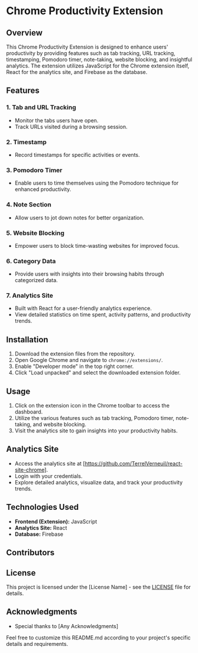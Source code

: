 # Chrome Productivity Extension

## Overview

This Chrome Productivity Extension is designed to enhance users' productivity by providing features such as tab tracking, URL tracking, timestamping, Pomodoro timer, note-taking, website blocking, and insightful analytics. The extension utilizes JavaScript for the Chrome extension itself, React for the analytics site, and Firebase as the database.

## Features

### 1. Tab and URL Tracking

- Monitor the tabs users have open.
- Track URLs visited during a browsing session.

### 2. Timestamp

- Record timestamps for specific activities or events.

### 3. Pomodoro Timer

- Enable users to time themselves using the Pomodoro technique for enhanced productivity.

### 4. Note Section

- Allow users to jot down notes for better organization.

### 5. Website Blocking

- Empower users to block time-wasting websites for improved focus.

### 6. Category Data

- Provide users with insights into their browsing habits through categorized data.

### 7. Analytics Site

- Built with React for a user-friendly analytics experience.
- View detailed statistics on time spent, activity patterns, and productivity trends.

## Installation

1. Download the extension files from the repository.
2. Open Google Chrome and navigate to `chrome://extensions/`.
3. Enable "Developer mode" in the top right corner.
4. Click "Load unpacked" and select the downloaded extension folder.

## Usage

1. Click on the extension icon in the Chrome toolbar to access the dashboard.
2. Utilize the various features such as tab tracking, Pomodoro timer, note-taking, and website blocking.
3. Visit the analytics site to gain insights into your productivity habits.

## Analytics Site

- Access the analytics site at [https://github.com/TerrelVerneuil/react-site-chrome].
- Login with your credentials.
- Explore detailed analytics, visualize data, and track your productivity trends.

## Technologies Used

- **Frontend (Extension):** JavaScript
- **Analytics Site:** React
- **Database:** Firebase

## Contributors

## License

This project is licensed under the [License Name] - see the [LICENSE](LICENSE) file for details.

## Acknowledgments

- Special thanks to [Any Acknowledgments]

Feel free to customize this README.md according to your project's specific details and requirements.
